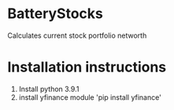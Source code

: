 # BatteryStocks
Calculates current stock portfolio networth

# Installation instructions

1) Install python 3.9.1
2) install yfinance module 'pip install yfinance'